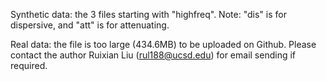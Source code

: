 Synthetic data: the 3 files starting with "highfreq".   Note: "dis" is for dispersive, and "att" is for attenuating.

Real data: the file is too large (434.6MB) to be uploaded on Github. Please contact the author Ruixian Liu (rul188@ucsd.edu) for email sending if required.
